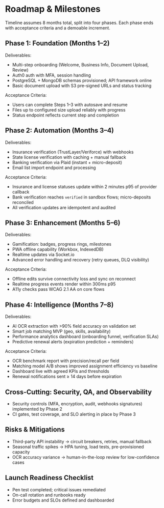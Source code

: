 # Roadmap & Milestones

Timeline assumes 8 months total, split into four phases. Each phase ends with acceptance criteria and a demoable increment.

## Phase 1: Foundation (Months 1–2)

Deliverables:
- Multi-step onboarding (Welcome, Business Info, Document Upload, Review)
- Auth0 auth with MFA, session handling
- PostgreSQL + MongoDB schemas provisioned; API framework online
- Basic document upload with S3 pre-signed URLs and status tracking

Acceptance Criteria:
- Users can complete Steps 1–3 with autosave and resume
- Files up to configured size upload reliably with progress
- Status endpoint reflects current step and completion

## Phase 2: Automation (Months 3–4)

Deliverables:
- Insurance verification (TrustLayer/Veriforce) with webhooks
- State license verification with caching + manual fallback
- Banking verification via Plaid (instant + micro-deposit)
- Email list import endpoint and processing

Acceptance Criteria:
- Insurance and license statuses update within 2 minutes p95 of provider callback
- Bank verification reaches `verified` in sandbox flows; micro-deposits reconciled
- All verification updates are idempotent and audited

## Phase 3: Enhancement (Months 5–6)

Deliverables:
- Gamification: badges, progress rings, milestones
- PWA offline capability (Workbox, IndexedDB)
- Realtime updates via Socket.io
- Advanced error handling and recovery (retry queues, DLQ visibility)

Acceptance Criteria:
- Offline edits survive connectivity loss and sync on reconnect
- Realtime progress events render within 300ms p95
- A11y checks pass WCAG 2.1 AA on core flows

## Phase 4: Intelligence (Months 7–8)

Deliverables:
- AI OCR extraction with >90% field accuracy on validation set
- Smart job matching MVP (geo, skills, availability)
- Performance analytics dashboard (onboarding funnel, verification SLAs)
- Predictive renewal alerts (expiration prediction + reminders)

Acceptance Criteria:
- OCR benchmark report with precision/recall per field
- Matching model A/B shows improved assignment efficiency vs baseline
- Dashboard live with agreed KPIs and thresholds
- Renewal notifications sent ≥ 14 days before expiration

## Cross-Cutting: Security, QA, and Observability

- Security controls (MFA, encryption, audit, webhooks signatures) implemented by Phase 2
- CI gates, test coverage, and SLO alerting in place by Phase 3

## Risks & Mitigations

- Third-party API instability → circuit breakers, retries, manual fallback
- Seasonal traffic spikes → HPA tuning, load tests, pre-provisioned capacity
- OCR accuracy variance → human-in-the-loop review for low-confidence cases

## Launch Readiness Checklist

- Pen test completed; critical issues remediated
- On-call rotation and runbooks ready
- Error budgets and SLOs defined and dashboarded

